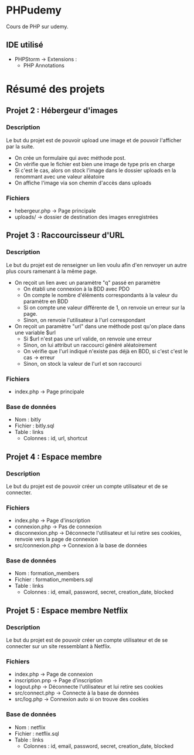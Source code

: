 # PHPudemy
Cours de PHP sur udemy.

## IDE utilisé
- PHPStorm -> Extensions :
    - PHP Annotations

Résumé des projets
==========
## Projet 2 : Hébergeur d'images

### Description
Le but du projet est de pouvoir upload une image et de pouvoir l'afficher par la suite.
- On crée un formulaire qui avec méthode post.
- On vérifie que le fichier est bien une image de type pris en charge
- Si c'est le cas, alors on stock l'image dans le dossier uploads en la renommant avec une valeur aléatoire
- On affiche l'image via son chemin d'accès dans uploads

### Fichiers
- hebergeur.php -> Page principale
- uploads/ -> dossier de destination des images enregistrées

## Projet 3 : Raccourcisseur d'URL
### Description
Le but du projet est de renseigner un lien voulu afin d'en renvoyer un autre plus cours ramenant à la même page.
- On reçoit un lien avec un paramètre "q" passé en paramètre
    - On établi une connexion à la BDD avec PDO
    - On compte le nombre d'éléments correspondants à la valeur du paramètre en BDD
    - Si on compte une valeur différente de 1, on renvoie un erreur sur la page.
    - Sinon, on renvoie l'utilisateur à l'url correspondant
- On reçoit un paramètre "url" dans une méthode post qu'on place dans une variable $url
    - Si $url n'est pas une url valide, on renvoie une erreur
    - Sinon, on lui attribut un raccourci généré aléatoirement
    - On vérifie que l'url indiqué n'existe pas déjà en BDD, si c'est c'est le cas -> erreur
    - Sinon, on stock la valeur de l'url et son raccourci
    
### Fichiers
- index.php -> Page principale

### Base de données
- Nom : bitly
- Fichier : bitly.sql
- Table : links
    - Colonnes : id, url, shortcut
    
## Projet 4 : Espace membre
### Description
Le but du projet est de pouvoir créer un compte utilisateur et de se connecter.

### Fichiers
- index.php -> Page d'inscription
- connexion.php -> Pas de connexion
- disconnexion.php -> Déconnecte l'utilisateur et lui retire ses cookies, renvoie vers la page de connexion
- src/connexion.php -> Connexion à la base de données

### Base de données
- Nom : formation_members
- Fichier : formation_members.sql
- Table : links
    - Colonnes : id, email, password, secret, creation_date, blocked
    
## Projet 5 : Espace membre Netflix
### Description
Le but du projet est de pouvoir créer un compte utilisateur et de se connecter sur un site ressemblant à Netflix.

### Fichiers
- index.php -> Page de connexion
- inscription.pnp -> Page d'inscription
- logout.php -> Déconnecte l'utilisateur et lui retire ses cookies
- src/connect.php -> Connecte à la base de données
- src/log.php -> Connexion auto si on trouve des cookies

### Base de données
- Nom : netflix
- Fichier : netflix.sql
- Table : links
    - Colonnes : id, email, password, secret, creation_date, blocked